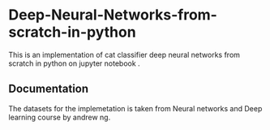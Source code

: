 # Deep-Neural-Networks-from-scratch-in-python
This is an implementation of cat classifier deep neural networks from scratch in python on jupyter notebook .

## Documentation 

The datasets for the implemetation is taken from Neural networks and Deep learning course by andrew ng.


